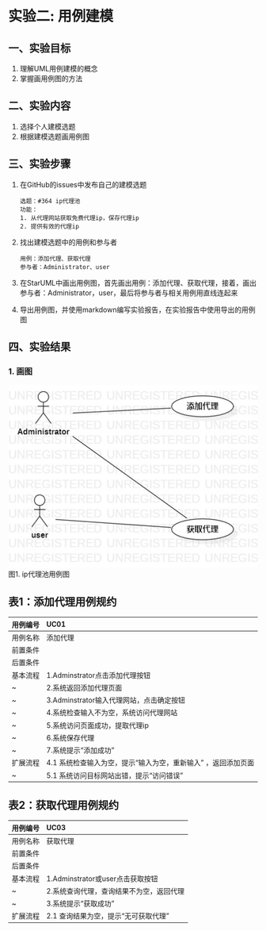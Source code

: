 # 实验二: 用例建模

## 一、实验目标

1. 理解UML用例建模的概念
2. 掌握画用例图的方法

## 二、实验内容

1. 选择个人建模选题
2. 根据建模选题画用例图

## 三、实验步骤

1. 在GitHub的issues中发布自己的建模选题

    ```
    选题：#364 ip代理池
    功能：
    1. 从代理网站获取免费代理ip，保存代理ip
    2. 提供有效的代理ip
    ```

2. 找出建模选题中的用例和参与者

    ```
    用例：添加代理、获取代理
    参与者：Administrator、user
    ```

3. 在StarUML中画出用例图，首先画出用例：添加代理、获取代理，接着，画出参与者：Administrator，user，最后将参与者与相关用例用直线连起来

4. 导出用例图，并使用markdown编写实验报告，在实验报告中使用导出的用例图

## 四、实验结果

### 1. 画图

![用例图](./Lab2_UseCaseDiagram.jpg)  
图1. ip代理池用例图

## 表1：添加代理用例规约

用例编号  | UC01
-|:-
用例名称  | 添加代理 
前置条件  |         
后置条件  |         
基本流程  | 1.Adminstrator点击添加代理按钮
~| 2.系统返回添加代理页面
~| 3.Adminstrator输入代理网站，点击确定按钮
~| 4.系统检查输入不为空，系统访问代理网站
~| 5.系统访问页面成功，提取代理ip  
~| 6.系统保存代理 
~| 7.系统提示“添加成功”  
扩展流程  | 4.1 系统检查输入为空，提示“输入为空，重新输入”  ，返回添加页面
~| 5.1 系统访问目标网站出错，提示“访问错误” 

## 表2：获取代理用例规约  

用例编号  | UC03
-|:-
用例名称  | 获取代理  
前置条件  |       
后置条件  |         
基本流程  | 1.Adminstrator或user点击获取按钮      
~| 2.系统查询代理，查询结果不为空，返回代理 
~| 3.系统提示“获取成功” 
扩展流程  | 2.1  查询结果为空，提示“无可获取代理” 
